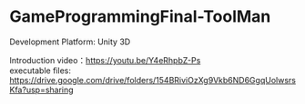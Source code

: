 # GameProgrammingFinal-ToolMan

Development Platform: Unity 3D <br>

Introduction video：https://youtu.be/Y4eRhpbZ-Ps <br>
executable files: https://drive.google.com/drive/folders/154BRiviOzXg9Vkb6ND6GgqUolwsrsKfa?usp=sharing

